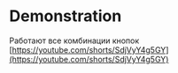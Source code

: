# Demonstration 
Работают все комбинации кнопок \
[https://youtube.com/shorts/SdjVyY4g5GY](https://youtube.com/shorts/SdjVyY4g5GY)
